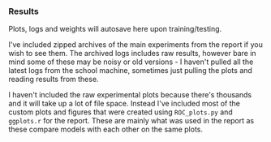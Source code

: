 ### Results

Plots, logs and weights will autosave here upon training/testing.

I've included zipped archives of the main experiments from the report if you wish to see them. The archived logs
includes raw results, however bare in mind some of these may be noisy or old versions - I haven't pulled all the latest
logs from the school machine, sometimes just pulling the plots and reading results from these.

I haven't included the raw experimental plots because there's thousands and it will take up a lot of file space. Instead
I've included most of the custom plots and figures that were created using `ROC_plots.py` and `ggplots.r` for the report.
These are mainly what was used in the report as these compare models with each other on the same plots.